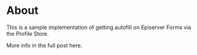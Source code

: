 # About
This is a sample implementation of getting autofill on Episerver Forms via the Profile Store.

More info in the full post here.